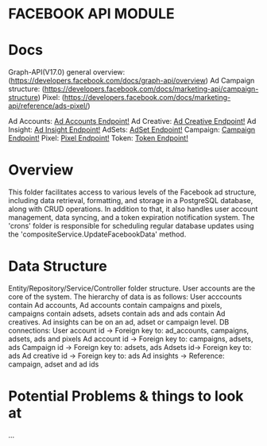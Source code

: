 # FACEBOOK API MODULE

# Docs
Graph-API(V17.0) general overview: (https://developers.facebook.com/docs/graph-api/overview)
Ad Campaign structure: (https://developers.facebook.com/docs/marketing-api/campaign-structure)
Pixel: (https://developers.facebook.com/docs/marketing-api/reference/ads-pixel/)

Ad Accounts: [Ad Accounts Endpoint!](https://developers.facebook.com/docs/marketing-api/business-asset-management/guides/ad-accounts)
Ad Creative: [Ad Creative Endpoint!](https://developers.facebook.com/docs/marketing-api/creative)
Ad Insight: [Ad Insight Endpoint!](https://developers.facebook.com/docs/marketing-api/reference/adgroup/insights)
AdSets: [AdSet Endpoint!](https://developers.facebook.com/docs/marketing-api/reference/ad-campaign)
Campaign: [Campaign Endpoint!](https://developers.facebook.com/docs/marketing-api/reference/ad-campaign-group)
Pixel: [Pixel Endpoint!](https://developers.facebook.com/docs/marketing-api/reference/ad-study-objective/adspixels/)
Token: [Token Endpoint!](https://developers.facebook.com/docs/graph-api/reference/v18.0/debug_token)

# Overview
This folder facilitates access to various levels of the Facebook ad structure, including data retrieval, formatting, and storage in a PostgreSQL database, along with CRUD operations.
In addition to that, it also handles user account management, data syncing, and a token expiration notification system.
The 'crons' folder is responsible for scheduling regular database updates using the 'compositeService.UpdateFacebookData' method.

# Data Structure
Entity/Repository/Service/Controller folder structure.
User accounts are the core of the system. The hierarchy of data is as follows: User acccounts contain Ad accounts, Ad accounts contain campaigns and pixels, campaigns contain adsets, adsets contain ads and ads contain Ad creatives. Ad insights can be on an ad, adset or campaign level.
DB connections:
    User account id -> Foreign key to: ad_accounts, campaigns, adsets, ads and pixels
    Ad account id -> Foreign key to: campaigns, adsets, ads
    Campaign id -> Foreign key to: adsets, ads
    Adsets id-> Foreign key to: ads
    Ad creative id -> Foreign key to: ads
    Ad insights -> Reference: campaign, adset and ad ids

# Potential Problems & things to look at
...